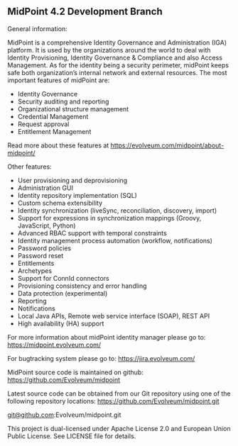 MidPoint 4.2 Development Branch
-------------------------------

General information:

MidPoint is a comprehensive Identity Governance and Administration (IGA) platform. It is used by the organizations around the world to deal with Identity Provisioning, Identity Governance & Compliance and also Access Management. As for the identity being a security perimeter, midPoint keeps safe both organization’s internal network and external resources.
The most important features of midPoint are:

- Identity Governance
- Security auditing and reporting
- Organizational structure management
- Credential Management
- Request approval
- Entitlement Management

Read more about these features at https://evolveum.com/midpoint/about-midpoint/

Other features:

- User provisioning and deprovisioning
- Administration GUI
- Identity repository implementation (SQL)
- Custom schema extensibility
- Identity synchronization (liveSync, reconciliation, discovery, import)
- Support for expressions in synchronization mappings (Groovy, JavaScript, Python)
- Advanced RBAC support with temporal constraints
- Identity management process automation (workflow, notifications)
- Password policies
- Password reset
- Entitlements
- Archetypes
- Support for ConnId connectors
- Provisioning consistency and error handling
- Data protection (experimental)
- Reporting
- Notifications
- Local Java APIs, Remote web service interface (SOAP), REST API
- High availability (HA) support

For more information about midPoint identity manager please go to:
https://midpoint.evolveum.com/

For bugtracking system please go to:
https://jira.evolveum.com/

MidPoint source code is maintained on github:
https://github.com/Evolveum/midpoint

Latest source code can be obtained from our Git repository using one of the
following repository locations:
https://github.com/Evolveum/midpoint.git

git@github.com:Evolveum/midpoint.git

This project is dual-licensed under Apache License 2.0
and European Union Public License. See LICENSE file for details.
